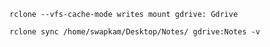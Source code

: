 `rclone --vfs-cache-mode writes mount gdrive: Gdrive`

`rclone sync /home/swapkam/Desktop/Notes/ gdrive:Notes -v`